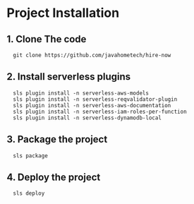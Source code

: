 # Project Installation

## 1. Clone The code
```
  git clone https://github.com/javahometech/hire-now
```
## 2. Install serverless plugins

```
  sls plugin install -n serverless-aws-models
  sls plugin install -n serverless-reqvalidator-plugin
  sls plugin install -n serverless-aws-documentation
  sls plugin install -n serverless-iam-roles-per-function
  sls plugin install -n serverless-dynamodb-local
```

## 3. Package the project

```
  sls package
```

## 4. Deploy the project

```
  sls deploy
```
